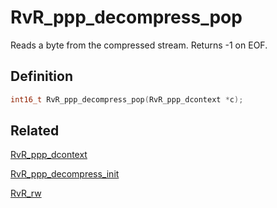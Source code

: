# RvR_ppp_decompress_pop

Reads a byte from the compressed stream. Returns -1 on EOF.

## Definition

```c
int16_t RvR_ppp_decompress_pop(RvR_ppp_dcontext *c);
```

## Related

[RvR_ppp_dcontext](/rvr/rvr/ppp_dcontext)

[RvR_ppp_decompress_init](/rvr/rvr/ppp_decompress_init)

[RvR_rw](/rvr/rvr/rw)
